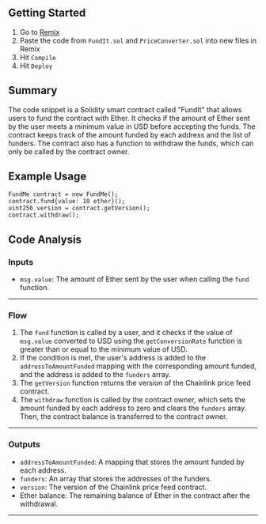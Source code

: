 
## Getting Started

1. Go to [Remix](https://remix.ethereum.org/)
2. Paste the code from `FundIt.sol` and `PriceConverter.sol` into new files in Remix
3. Hit `Compile`
4. Hit `Deploy`


## Summary
The code snippet is a Solidity smart contract called "FundIt" that allows users to fund the contract with Ether. It checks if the amount of Ether sent by the user meets a minimum value in USD before accepting the funds. The contract keeps track of the amount funded by each address and the list of funders. The contract also has a function to withdraw the funds, which can only be called by the contract owner.

## Example Usage
```solidity
FundMe contract = new FundMe();
contract.fund{value: 10 ether}();
uint256 version = contract.getVersion();
contract.withdraw();
```

## Code Analysis
### Inputs
- `msg.value`: The amount of Ether sent by the user when calling the `fund` function.
___
### Flow
1. The `fund` function is called by a user, and it checks if the value of `msg.value` converted to USD using the `getConversionRate` function is greater than or equal to the minimum value of USD.
2. If the condition is met, the user's address is added to the `addressToAmountFunded` mapping with the corresponding amount funded, and the address is added to the `funders` array.
3. The `getVersion` function returns the version of the Chainlink price feed contract.
4. The `withdraw` function is called by the contract owner, which sets the amount funded by each address to zero and clears the `funders` array. Then, the contract balance is transferred to the contract owner.
___
### Outputs
- `addressToAmountFunded`: A mapping that stores the amount funded by each address.
- `funders`: An array that stores the addresses of the funders.
- `version`: The version of the Chainlink price feed contract.
- Ether balance: The remaining balance of Ether in the contract after the withdrawal.
___

